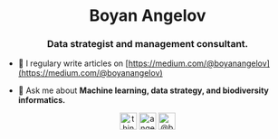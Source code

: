 <h1 align="center">Boyan Angelov</h1>
<h3 align="center">Data strategist and management consultant.</h3>

- 📝 I regulary write articles on [https://medium.com/@boyanangelov](https://medium.com/@boyanangelov)

- 💬 Ask me about **Machine learning, data strategy, and biodiversity informatics.**

<p align="center">
<a href="https://twitter.com/thinking_code" target="blank"><img align="center" src="https://cdn.jsdelivr.net/npm/simple-icons@3.0.1/icons/twitter.svg" alt="thinking_code" height="30" width="30" /></a>
<a href="https://linkedin.com/in/angelovboyan" target="blank"><img align="center" src="https://cdn.jsdelivr.net/npm/simple-icons@3.0.1/icons/linkedin.svg" alt="angelovboyan" height="30" width="30" /></a>
<a href="https://medium.com/@boyanangelov" target="blank"><img align="center" src="https://cdn.jsdelivr.net/npm/simple-icons@3.0.1/icons/medium.svg" alt="@boyanangelov" height="30" width="30" /></a>
</p>
